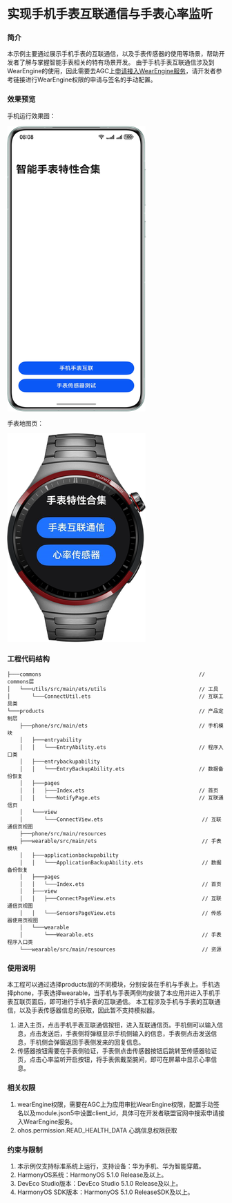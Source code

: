# 实现手机手表互联通信与手表心率监听

### 简介

本示例主要通过展示手机手表的互联通信，以及手表传感器的使用等场景，帮助开发者了解与掌握智能手表相关的特有场景开发。
由于手机手表互联通信涉及到WearEngine的使用，因此需要去AGC上[申请接入WearEngine服务](https://developer.huawei.com/consumer/cn/doc/harmonyos-guides/wearengine_apply)，请开发者参考链接进行WearEngine权限的申请与签名的手动配置。

### 效果预览
手机运行效果图：

![](./screenshots/phone.png)

手表地图页：

![](./screenshots/watch.png)


### 工程代码结构
```                                      
├───commons                                                   // commons层
│   └───utils/src/main/ets/utils                              // 工具
│       └───ConnectUtil.ets                                   // 互联工具类
└───products                                                  // 产品定制层
    ├───phone/src/main/ets                                    // 手机模块
    │   ├───entryability                            
    │   │   └───EntryAbility.ets                              // 程序入口类
    │   ├───entrybackupability                      
    │   │   └───EntryBackupAbility.ets                        // 数据备份恢复
    │   ├───pages
    │   │   ├───Index.ets                                     // 首页         
    │   │   └───NotifyPage.ets                                // 互联通信页       
    │   └───view                                   
    │       └───ConnectView.ets                                // 互联通信页视图
    ├───phone/src/main/resources 
    ├───wearable/src/main/ets                                  // 手表模块
    │   ├───applicationbackupability                            
    │   │   └───ApplicationBackupAbility.ets                   // 数据备份恢复
    │   ├───pages                      
    │   │   └───Index.ets                                      // 首页                         
    │   ├───view    
    │   │   ├───ConnectPageView.ets                            // 互联通信页视图
    │   │   └───SensorsPageView.ets                            // 传感器使用页视图
    │   └───wearable                                   
    │       └───Wearable.ets                                   // 手表程序入口类
    └───wearable/src/main/resources                            // 资源
```

### 使用说明
本工程可以通过选择products层的不同模块，分别安装在手机与手表上。手机选择phone，手表选择wearable，当手机与手表两侧均安装了本应用并进入手机手表互联页面后，即可进行手机手表的互联通信。
本工程涉及手机与手表的互联通信，以及手表传感器信息的获取，因此暂不支持模拟器。
1. 进入主页，点击手机手表互联通信按钮，进入互联通信页。手机侧可以输入信息，点击发送后，手表侧将弹框显示手机侧输入的信息，手表侧点击发送信息，手机侧会弹窗返回手表侧发来的回复信息。
2. 传感器按钮需要在手表侧验证，手表侧点击传感器按钮后跳转至传感器验证页，点击心率监听开启按钮，将手表佩戴至腕间，即可在屏幕中显示心率信息。

### 相关权限

1. wearEngine权限，需要在AGC上为应用审批WearEngine权限，配置手动签名以及module.json5中设置client_id，具体可在开发者联盟官网中搜索申请接入WearEngine服务。
2. ohos.permission.READ_HEALTH_DATA 心跳信息权限获取


### 约束与限制

1. 本示例仅支持标准系统上运行，支持设备：华为手机、华为智能穿戴。
2. HarmonyOS系统：HarmonyOS 5.1.0 Release及以上。
3. DevEco Studio版本：DevEco Studio 5.1.0 Release及以上。
4. HarmonyOS SDK版本：HarmonyOS 5.1.0 ReleaseSDK及以上。